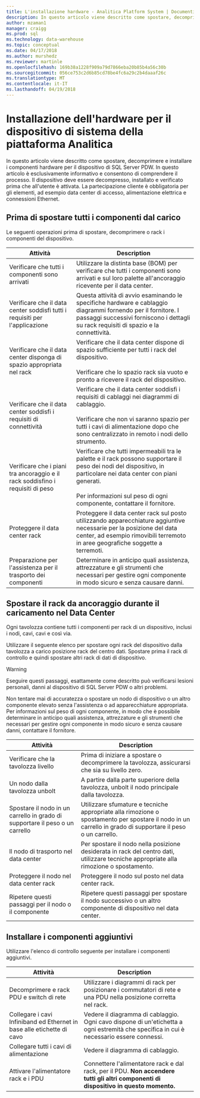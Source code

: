```yaml
---
title: L'installazione hardware - Analitica Platform System | Documenti Microsoft
description: In questo articolo viene descritto come spostare, decomprimere e installare i componenti hardware per il dispositivo di SQL Server PDW. In questo articolo è esclusivamente informativo e consentono di comprendere il processo. Il dispositivo deve essere decompresso, installato e verificato prima che all'utente è attivata. La partecipazione cliente è obbligatoria per gli elementi, ad esempio data center di accesso, alimentazione elettrica e connessioni Ethernet.
author: mzaman1
manager: craigg
ms.prod: sql
ms.technology: data-warehouse
ms.topic: conceptual
ms.date: 04/17/2018
ms.author: murshedz
ms.reviewer: martinle
ms.openlocfilehash: 169b38a1228f909a79d7866eba20b85b4a56c30b
ms.sourcegitcommit: 056ce753c2d6b85cd78be4fc6a29c2b4daaaf26c
ms.translationtype: MT
ms.contentlocale: it-IT
ms.lasthandoff: 04/19/2018
---
```

# <a name="hardware-installation-for-analytics-platform-system-appliance"></a>Installazione dell'hardware per il dispositivo di sistema della piattaforma Analitica
In questo articolo viene descritto come spostare, decomprimere e installare i componenti hardware per il dispositivo di SQL Server PDW. In questo articolo è esclusivamente informativo e consentono di comprendere il processo. Il dispositivo deve essere decompresso, installato e verificato prima che all'utente è attivata. La partecipazione cliente è obbligatoria per gli elementi, ad esempio data center di accesso, alimentazione elettrica e connessioni Ethernet.  
  
## <a name="BeforeMoving"></a>Prima di spostare tutti i componenti dal carico  
Le seguenti operazioni prima di spostare, decomprimere o rack i componenti del dispositivo.  
  
|Attività|Description|  
|--------|---------------|  
|Verificare che tutti i componenti sono arrivati|Utilizzare la distinta base (BOM) per verificare che tutti i componenti sono arrivati e sul loro palette all'ancoraggio ricevente per il data center.|  
|Verificare che il data center soddisfi tutti i requisiti per l'applicazione|Questa attività di avvio esaminando le specifiche hardware e cablaggio diagrammi fornendo per il fornitore. I passaggi successivi forniscono i dettagli su rack requisiti di spazio e la connettività.|  
|Verificare che il data center disponga di spazio appropriata nel rack|Verificare che il data center dispone di spazio sufficiente per tutti i rack del dispositivo.<br /><br />Verificare che lo spazio rack sia vuoto e pronto a ricevere il rack del dispositivo.|  
|Verificare che il data center soddisfi i requisiti di connettività|Verificare che il data center soddisfi i requisiti di cablaggi nei diagrammi di cablaggio.<br /><br />Verificare che non vi saranno spazio per tutti i cavi di alimentazione dopo che sono centralizzato in remoto i nodi dello strumento.|  
|Verificare che i piani tra ancoraggio e il rack soddisfino i requisiti di peso|Verificare che tutti impermeabili tra le palette e il rack possono supportare il peso dei nodi del dispositivo, in particolare nei data center con piani generati.<br /><br />Per informazioni sul peso di ogni componente, contattare il fornitore.|  
|Proteggere il data center rack|Proteggere il data center rack sul posto utilizzando apparecchiature aggiuntive necessarie per la posizione del data center, ad esempio rimovibili terremoto in aree geografiche soggette a terremoti.|  
|Preparazione per l'assistenza per il trasporto dei componenti|Determinare in anticipo quali assistenza, attrezzature e gli strumenti che necessari per gestire ogni componente in modo sicuro e senza causare danni.|  
  
## <a name="Moving"></a>Spostare il rack da ancoraggio durante il caricamento nel Data Center  
Ogni tavolozza contiene tutti i componenti per rack di un dispositivo, inclusi i nodi, cavi, cavi e così via.  
  
Utilizzare il seguente elenco per spostare ogni rack del dispositivo dalla tavolozza a carico posizione rack del centro dati. Spostare prima il rack di controllo e quindi spostare altri rack di dati di dispositivo.  
  
> [!WARNING]  
> Eseguire questi passaggi, esattamente come descritto può verificarsi lesioni personali, danni al dispositivo di SQL Server PDW o altri problemi.  
>   
> Non tentare mai di accuratezza o spostare un nodo di dispositivo o un altro componente elevato senza l'assistenza o ad apparecchiature appropriata. Per informazioni sul peso di ogni componente, in modo che è possibile determinare in anticipo quali assistenza, attrezzature e gli strumenti che necessari per gestire ogni componente in modo sicuro e senza causare danni, contattare il fornitore.  
  
|Attività|Description|  
|--------|---------------|  
|Verificare che la tavolozza livello|Prima di iniziare a spostare o decomprimere la tavolozza, assicurarsi che sia su livello zero.|  
|Un nodo dalla tavolozza unbolt|A partire dalla parte superiore della tavolozza, unbolt il nodo principale dalla tavolozza.|  
|Spostare il nodo in un carrello in grado di supportare il peso o un carrello|Utilizzare sfumature e tecniche appropriate alla rimozione o spostamento per spostare il nodo in un carrello in grado di supportare il peso o un carrello.|  
|Il nodo di trasporto nel data center|Per spostare il nodo nella posizione desiderata in rack del centro dati, utilizzare tecniche appropriate alla rimozione o spostamento.|  
|Proteggere il nodo nel data center rack|Proteggere il nodo sul posto nel data center rack.|  
|Ripetere questi passaggi per il nodo o il componente|Ripetere questi passaggi per spostare il nodo successivo o un altro componente di dispositivo nel data center.|  
  
## <a name="AfterMoving"></a>Installare i componenti aggiuntivi  
Utilizzare l'elenco di controllo seguente per installare i componenti aggiuntivi.  
  
|Attività|Description||  
|--------|---------------|-|  
|Decomprimere e rack PDU e switch di rete|Utilizzare i diagrammi di rack per posizionare i commutatori di rete e una PDU nella posizione corretta nel rack.||  
|Collegare i cavi Infiniband ed Ethernet in base alle etichette di cavo|Vedere il diagramma di cablaggio. Ogni cavo dispone di un'etichetta a ogni estremità che specifica in cui è necessario essere connessi.||  
|Collegare tutti i cavi di alimentazione|Vedere il diagramma di cablaggio.||  
|Attivare l'alimentatore rack e i PDU|Connettere l'alimentatore rack e dal rack, per il PDU. **Non accendere tutti gli altri componenti di dispositivo in questo momento.**||  
  
<!-- MISSING LINKS ## See Also  
[Common Metadata Query Examples &#40;SQL Server PDW&#41;](../sqlpdw/common-metadata-query-examples-sql-server-pdw.md)  -->  
  
